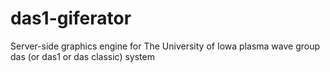 # das1-giferator
Server-side graphics engine for The University of Iowa plasma wave group das (or das1 or das classic) system
